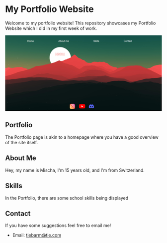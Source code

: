 # My Portfolio Website

Welcome to my portfolio website! This repository showcases my Portfolio Website which I did in my first week of work.

![Screenshot](image/Screenshot-read.png)
## Portfolio
The Portfolio page is akin to a homepage where you have a good overview of the site itself.
## About Me
Hey, my name is Mischa, I'm 15 years old, and I'm from Switzerland.
## Skills
In the Portfolio, there are some school skills being displayed
## Contact
If you have some suggestions feel free to email me!
- Email: [tiebarm@tie.com](mailto:tiebarm@tie.ch)